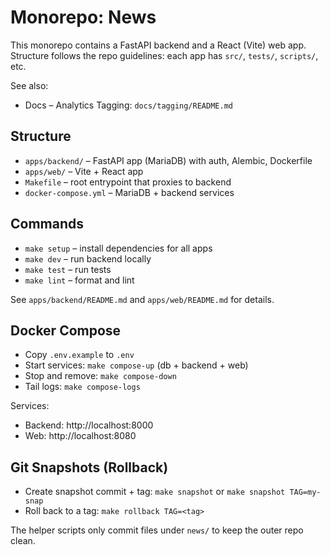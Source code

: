# Monorepo: News

This monorepo contains a FastAPI backend and a React (Vite) web app. Structure follows the repo guidelines: each app has `src/`, `tests/`, `scripts/`, etc.

See also:
- Docs – Analytics Tagging: `docs/tagging/README.md`

## Structure

- `apps/backend/` – FastAPI app (MariaDB) with auth, Alembic, Dockerfile
- `apps/web/` – Vite + React app
- `Makefile` – root entrypoint that proxies to backend
 - `docker-compose.yml` – MariaDB + backend services

## Commands

- `make setup` – install dependencies for all apps
- `make dev` – run backend locally
- `make test` – run tests
- `make lint` – format and lint

See `apps/backend/README.md` and `apps/web/README.md` for details.

## Docker Compose

- Copy `.env.example` to `.env`
- Start services: `make compose-up` (db + backend + web)
- Stop and remove: `make compose-down`
- Tail logs: `make compose-logs`

Services:
- Backend: http://localhost:8000
- Web: http://localhost:8080

## Git Snapshots (Rollback)

- Create snapshot commit + tag: `make snapshot` or `make snapshot TAG=my-snap`
- Roll back to a tag: `make rollback TAG=<tag>`

The helper scripts only commit files under `news/` to keep the outer repo clean.
